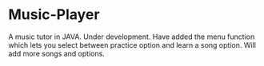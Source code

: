 Music-Player
============

A music tutor in JAVA. Under development. Have added the menu function which lets you select between practice option and learn a song option. Will add more songs and options.
